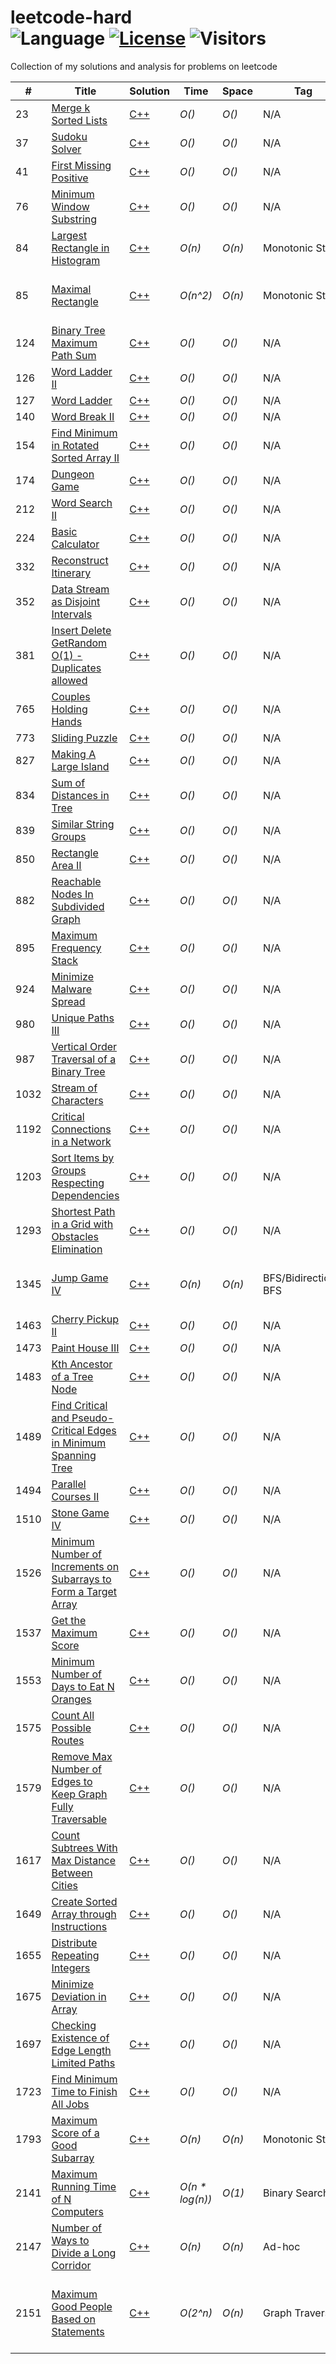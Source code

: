 # leetcode-hard</br>![Language](https://img.shields.io/badge/language-c++-orange.svg) [![License](https://img.shields.io/badge/license-MIT-blue.svg)](./LICENSE) ![Visitors](https://visitor-badge.laobi.icu/badge?page_id=biqar.leetcode.hard)
Collection of my solutions and analysis for problems on leetcode

| # | Title | Solution | Time          | Space  | Tag                   | One-Liner                                                                           |
|---| ----- | -------- |---------------|--------|-----------------------|-------------------------------------------------------------------------------------|
|23| [Merge k Sorted Lists](https://leetcode.com/problems/merge-k-sorted-lists)| [C++](#)| _O()_         | _O()_  | N/A                   |                                                                                     |
|37| [Sudoku Solver](https://leetcode.com/problems/sudoku-solver)| [C++](#) | _O()_         | _O()_  | N/A                   |                                                                                     |
|41| [First Missing Positive](https://leetcode.com/problems/first-missing-positive)| [C++](#) | _O()_         | _O()_  | N/A                   |                                                                                     |
|76| [Minimum Window Substring](https://leetcode.com/problems/minimum-window-substring)| [C++](#) | _O()_         | _O()_  | N/A                   |                                                                                     |
|84| [Largest Rectangle in Histogram](https://leetcode.com/problems/largest-rectangle-in-histogram/)| [C++](#) | _O(n)_        | _O(n)_ | Monotonic Stack       |                      |
|85| [Maximal Rectangle](https://leetcode.com/problems/maximal-rectangle/)| [C++](#) | _O(n^2)_      | _O(n)_ | Monotonic Stack       | Can we convert the problem to "Largest Rectangle in Histogram"?                     |
|124| [Binary Tree Maximum Path Sum](https://leetcode.com/problems/binary-tree-maximum-path-sum)| [C++](#) | _O()_         | _O()_  | N/A                   |                                                                                     |
|126| [Word Ladder II](https://leetcode.com/problems/word-ladder-ii)| [C++](#) | _O()_         | _O()_  | N/A                   |                                                                                     |
|127| [Word Ladder](https://leetcode.com/problems/word-ladder)| [C++](#) | _O()_         | _O()_  | N/A                   |                                                                                     |
|140| [Word Break II](https://leetcode.com/problems/word-break-ii)| [C++](#) | _O()_         | _O()_  | N/A                   |                                                                                     |
|154| [Find Minimum in Rotated Sorted Array II](https://leetcode.com/problems/find-minimum-in-rotated-sorted-array-ii)| [C++](#) | _O()_         | _O()_  | N/A                   |                                                                                     |
|174| [Dungeon Game](https://leetcode.com/problems/dungeon-game)| [C++](#) | _O()_         | _O()_  | N/A                   |                                                                                     |
|212| [Word Search II](https://leetcode.com/problems/word-search-ii)| [C++](#) | _O()_         | _O()_  | N/A                   |                                                                                     |
|224| [Basic Calculator](https://leetcode.com/problems/basic-calculator)| [C++](#) | _O()_         | _O()_  | N/A                   |                                                                                     |
|332| [Reconstruct Itinerary](https://leetcode.com/problems/reconstruct-itinerary)| [C++](#) | _O()_         | _O()_  | N/A                   |                                                                                     |
|352| [Data Stream as Disjoint Intervals](https://leetcode.com/problems/data-stream-as-disjoint-intervals)| [C++](#) | _O()_         | _O()_  | N/A                   |                                                                                     |
|381| [Insert Delete GetRandom O(1) - Duplicates allowed](https://leetcode.com/problems/insert-delete-getrandom-o1-duplicates-allowed)| [C++](#) | _O()_         | _O()_  | N/A                   |                                                                                     |
|765| [Couples Holding Hands](https://leetcode.com/problems/couples-holding-hands)| [C++](#) | _O()_         | _O()_  | N/A                   |                                                                                     |
|773| [Sliding Puzzle](https://leetcode.com/problems/sliding-puzzle/)| [C++](#) | _O()_         | _O()_  | N/A                   |                                                                                     |
|827| [Making A Large Island](https://leetcode.com/problems/making-a-large-island)| [C++](#) | _O()_         | _O()_  | N/A                   |                                                                                     |
|834| [Sum of Distances in Tree](https://leetcode.com/problems/sum-of-distances-in-tree)| [C++](#) | _O()_         | _O()_  | N/A                   |                                                                                     |
|839| [Similar String Groups](https://leetcode.com/problems/similar-string-groups)| [C++](#) | _O()_         | _O()_  | N/A                   |                                                                                     |
|850| [Rectangle Area II](https://leetcode.com/problems/rectangle-area-ii)| [C++](#) | _O()_         | _O()_  | N/A                   |                                                                                     |
|882| [Reachable Nodes In Subdivided Graph](https://leetcode.com/problems/reachable-nodes-in-subdivided-graph)| [C++](#) | _O()_         | _O()_  | N/A                   |                                                                                     |
|895| [Maximum Frequency Stack](https://leetcode.com/problems/maximum-frequency-stack)| [C++](#) | _O()_         | _O()_  | N/A                   |                                                                                     |
|924| [Minimize Malware Spread](https://leetcode.com/problems/minimize-malware-spread)| [C++](#) | _O()_         | _O()_  | N/A                   |                                                                                     |
|980| [Unique Paths III](https://leetcode.com/problems/unique-paths-iii)| [C++](#) | _O()_         | _O()_  | N/A                   |                                                                                     |
|987| [Vertical Order Traversal of a Binary Tree](https://leetcode.com/problems/vertical-order-traversal-of-a-binary-tree)| [C++](#) | _O()_         | _O()_  | N/A                   |                                                                                     |
|1032| [Stream of Characters](https://leetcode.com/problems/stream-of-characters)| [C++](#) | _O()_         | _O()_  | N/A                   |                                                                                     |
|1192| [Critical Connections in a Network](https://leetcode.com/problems/critical-connections-in-a-network)| [C++](#) | _O()_         | _O()_  | N/A                   |                                                                                     |
|1203| [Sort Items by Groups Respecting Dependencies](https://leetcode.com/problems/sort-items-by-groups-respecting-dependencies)| [C++](#) | _O()_         | _O()_  | N/A                   |                                                                                     |
|1293| [Shortest Path in a Grid with Obstacles Elimination](https://leetcode.com/problems/shortest-path-in-a-grid-with-obstacles-elimination)| [C++](#) | _O()_         | _O()_  | N/A                   |                                                                                     |
|1345| [Jump Game IV](https://leetcode.com/problems/jump-game-iv)| [C++](#) | _O(n)_        | _O(n)_ | BFS/Bidirectional BFS | Can you omit the recurring insertion of nodes in the queue?                         |
|1463| [Cherry Pickup II](https://leetcode.com/problems/cherry-pickup-ii)| [C++](#) | _O()_         | _O()_  | N/A                   |                                                                                     |
|1473| [Paint House III](https://leetcode.com/problems/paint-house-iii)| [C++](#) | _O()_         | _O()_  | N/A                   |                                                                                     |
|1483| [Kth Ancestor of a Tree Node](https://leetcode.com/problems/kth-ancestor-of-a-tree-node)| [C++](#) | _O()_         | _O()_  | N/A                   |                                                                                     |
|1489| [Find Critical and Pseudo-Critical Edges in Minimum Spanning Tree](https://leetcode.com/problems/find-critical-and-pseudo-critical-edges-in-minimum-spanning-tree)| [C++](#) | _O()_         | _O()_  | N/A                   |                                                                                     |
|1494| [Parallel Courses II](https://leetcode.com/problems/parallel-courses-ii)| [C++](#) | _O()_         | _O()_  | N/A                   |                                                                                     |
|1510| [Stone Game IV](https://leetcode.com/problems/stone-game-iv)| [C++](#) | _O()_         | _O()_  | N/A                   |                                                                                     |
|1526| [Minimum Number of Increments on Subarrays to Form a Target Array](https://leetcode.com/problems/minimum-number-of-increments-on-subarrays-to-form-a-target-array)| [C++](#) | _O()_         | _O()_  | N/A                   |                                                                                     |
|1537| [Get the Maximum Score](https://leetcode.com/problems/get-the-maximum-score)| [C++](#) | _O()_         | _O()_  | N/A                   |                                                                                     |
|1553| [Minimum Number of Days to Eat N Oranges](https://leetcode.com/problems/minimum-number-of-days-to-eat-n-oranges)| [C++](#) | _O()_         | _O()_  | N/A                   |                                                                                     |
|1575| [Count All Possible Routes](https://leetcode.com/problems/count-all-possible-routes)| [C++](#) | _O()_         | _O()_  | N/A                   |                                                                                     |
|1579| [Remove Max Number of Edges to Keep Graph Fully Traversable](https://leetcode.com/problems/remove-max-number-of-edges-to-keep-graph-fully-traversable)| [C++](#) | _O()_         | _O()_  | N/A                   |                                                                                     |
|1617| [Count Subtrees With Max Distance Between Cities](https://leetcode.com/problems/count-subtrees-with-max-distance-between-cities)| [C++](#) | _O()_         | _O()_  | N/A                   |                                                                                     |
|1649| [Create Sorted Array through Instructions](https://leetcode.com/problems/create-sorted-array-through-instructions)| [C++](#) | _O()_         | _O()_  | N/A                   |                                                                                     |
|1655| [Distribute Repeating Integers](https://leetcode.com/problems/distribute-repeating-integers)| [C++](#) | _O()_         | _O()_  | N/A                   |                                                                                     |
|1675| [Minimize Deviation in Array](https://leetcode.com/problems/minimize-deviation-in-array)| [C++](#) | _O()_         | _O()_  | N/A                   |                                                                                     |
|1697| [Checking Existence of Edge Length Limited Paths](https://leetcode.com/problems/checking-existence-of-edge-length-limited-paths)| [C++](#) | _O()_         | _O()_  | N/A                   |                                                                                     |
|1723| [Find Minimum Time to Finish All Jobs](https://leetcode.com/problems/find-minimum-time-to-finish-all-jobs)| [C++](#) | _O()_         | _O()_  | N/A                   |                                                                                     |
|1793| [Maximum Score of a Good Subarray](https://leetcode.com/problems/maximum-score-of-a-good-subarray/)| [C++](#) | _O(n)_        | _O(n)_ | Monotonic Stack       | Can we convert the problem to "Largest Rectangle in Histogram"?                     |
|2141| [Maximum Running Time of N Computers](https://leetcode.com/problems/maximum-running-time-of-n-computers/)| [C++](#) | _O(n * log(n))_ | _O(1)_ | Binary Search         |                                                                                     |
|2147| [Number of Ways to Divide a Long Corridor](https://leetcode.com/problems/number-of-ways-to-divide-a-long-corridor)| [C++](#) | _O(n)_        | _O(n)_ | Ad-hoc                | Calculate gaps in every two-seat segments                                           |
|2151| [Maximum Good People Based on Statements](https://leetcode.com/problems/maximum-good-people-based-on-statements)| [C++](#) | _O(2^n)_      | _O(n)_ | Graph Traversal       | If we know an assignment of goodness/badness of each vertices, can we validate that? |
